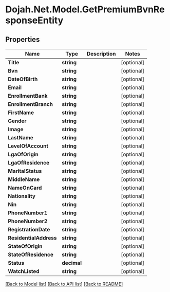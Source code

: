 # Dojah.Net.Model.GetPremiumBvnResponseEntity

## Properties

Name | Type | Description | Notes
------------ | ------------- | ------------- | -------------
**Title** | **string** |  | [optional] 
**Bvn** | **string** |  | [optional] 
**DateOfBirth** | **string** |  | [optional] 
**Email** | **string** |  | [optional] 
**EnrollmentBank** | **string** |  | [optional] 
**EnrollmentBranch** | **string** |  | [optional] 
**FirstName** | **string** |  | [optional] 
**Gender** | **string** |  | [optional] 
**Image** | **string** |  | [optional] 
**LastName** | **string** |  | [optional] 
**LevelOfAccount** | **string** |  | [optional] 
**LgaOfOrigin** | **string** |  | [optional] 
**LgaOfResidence** | **string** |  | [optional] 
**MaritalStatus** | **string** |  | [optional] 
**MiddleName** | **string** |  | [optional] 
**NameOnCard** | **string** |  | [optional] 
**Nationality** | **string** |  | [optional] 
**Nin** | **string** |  | [optional] 
**PhoneNumber1** | **string** |  | [optional] 
**PhoneNumber2** | **string** |  | [optional] 
**RegistrationDate** | **string** |  | [optional] 
**ResidentialAddress** | **string** |  | [optional] 
**StateOfOrigin** | **string** |  | [optional] 
**StateOfResidence** | **string** |  | [optional] 
**Status** | **decimal** |  | [optional] 
**WatchListed** | **string** |  | [optional] 

[[Back to Model list]](../README.md#documentation-for-models) [[Back to API list]](../README.md#documentation-for-api-endpoints) [[Back to README]](../README.md)

